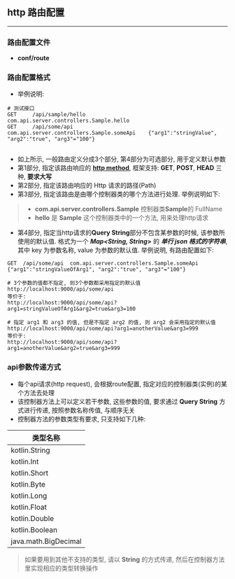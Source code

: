 ## http 路由配置 
---

### 路由配置文件
* **conf/route**

### 路由配置格式
* 举例说明:

```
# 测试接口
GET     /api/sample/hello       com.api.server.controllers.Sample.hello
GET     /api/some/api           com.api.server.controllers.Sample.someApi    {"arg1":"stringValue", "arg2":"true", "arg3"="100"}


```
*  如上所示, 一般路由定义分成3个部分, 第4部分为可选部分, 用于定义默认参数
* 第1部分, 指定该路由响应的 **[http method](https://developer.mozilla.org/en-US/docs/Web/HTTP/Methods)**, 框架支持: **GET**, **POST**, **HEAD** 三种, **要求大写**
* 第2部分, 指定该路由响应的 Http 请求的路径(Path)
* 第3部分, 指定该路由是由哪个控制器类的哪个方法进行处理. 举例说明如下:
> - **com.api.server.controllers.Sample** 控制器类**Sample**的 FullName
> - **hello** 是 **Sample** 这个控制器类中的一个方法, 用来处理http请求
* 第4部分, 指定当http请求的**Query String**部分不包含某参数的时候, 该参数所使用的默认值. 格式为一个 _**Map&lt;String, String&gt;**_ 的 _**单行 json 格式的字符串**_, 其中 key 为参数名称, value 为参数的默认值. 举例说明, 有路由配置如下:

```
GET  /api/some/api  com.api.server.controllers.Sample.someApi    {"arg1":"stringValueOfArg1", "arg2":"true", "arg3"="100"}

# 3个参数的值都不指定, 则3个参数都采用指定的默认值
http://localhost:9000/api/some/api
等价于:
http://localhost:9000/api/some/api?arg1=stringValueOfArg1&arg2=true&arg3=100

# 指定 arg1 和 arg3 的值, 但是不指定 arg2 的值, 则 arg2 会采用指定的默认值
http://localhost:9000/api/some/api?arg1=anotherValue&arg3=999
等价于:
http://localhost:9000/api/some/api?arg1=anotherValue&arg2=true&arg3=999
```

### api参数传递方式
* 每个api请求(http request), 会根据route配置, 指定对应的控制器类(实例)的某个方法去处理
* 该控制器方法上可以定义若干参数, 这些参数的值, 要求通过 **Query String** 方式进行传递, 按照参数名称传值, 与顺序无关
* 控制器方法的参数类型有要求, 只支持如下几种:   

|       类型名称       |
| -------------------- |
| kotlin.String        |
| kotlin.Int           |
| kotlin.Short         |
| kotlin.Byte          |
| kotlin.Long          |
| kotlin.Float         |
| kotlin.Double        |
| kotlin.Boolean       |
| java.math.BigDecimal |

> 如果要用到其他不支持的类型, 请以 **String** 的方式传递, 然后在控制器方法里实现相应的类型转换操作


